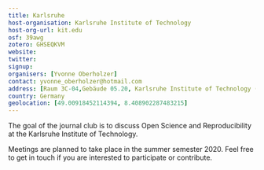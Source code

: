 ```yaml
---
title: Karlsruhe
host-organisation: Karlsruhe Institute of Technology
host-org-url: kit.edu
osf: 39awg
zotero: GHSEQKVM
website: 
twitter: 
signup: 
organisers: [Yvonne Oberholzer]
contact: yvonne_oberholzer@hotmail.com
address: [Raum 3C-04,Gebäude 05.20, Karlsruhe Institute of Technology (KIT), Information Systems & Service Design, Kaiserstr. 93, 76133 Karlsruhe, Germany]
country: Germany
geolocation: [49.00918452114394, 8.408902287483215]
---
```


The goal of the journal club is to discuss Open Science and Reproducibility at the Karlsruhe Institute of Technology. 

Meetings are planned to take place in the summer semester 2020. Feel free to get in touch if you are interested to participate or contribute.
